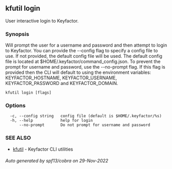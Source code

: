 ## kfutil login

User interactive login to Keyfactor.

### Synopsis

Will prompt the user for a username and password and then attempt to login to Keyfactor.
You can provide the --config flag to specify a config file to use. If not provided, the default
config file will be used. The default config file is located at $HOME/.keyfactor/command_config.json.
To prevent the prompt for username and password, use the --no-prompt flag. If this flag is provided then
the CLI will default to using the environment variables: KEYFACTOR_HOSTNAME, KEYFACTOR_USERNAME, 
KEYFACTOR_PASSWORD and KEYFACTOR_DOMAIN.


```
kfutil login [flags]
```

### Options

```
  -c, --config string   config file (default is $HOME/.keyfactor/%s)
  -h, --help            help for login
      --no-prompt       Do not prompt for username and password
```

### SEE ALSO

* [kfutil](kfutil.md)	 - Keyfactor CLI utilities

###### Auto generated by spf13/cobra on 29-Nov-2022
